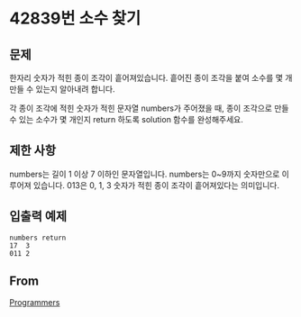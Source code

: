 # 42839번 소수 찾기

## 문제

한자리 숫자가 적힌 종이 조각이 흩어져있습니다. 흩어진 종이 조각을 붙여 소수를 몇 개 만들 수 있는지 알아내려 합니다.

각 종이 조각에 적힌 숫자가 적힌 문자열 numbers가 주어졌을 때, 종이 조각으로 만들 수 있는 소수가 몇 개인지 return 하도록 solution 함수를 완성해주세요.

## 제한 사항

numbers는 길이 1 이상 7 이하인 문자열입니다.
numbers는 0~9까지 숫자만으로 이루어져 있습니다.
013은 0, 1, 3 숫자가 적힌 종이 조각이 흩어져있다는 의미입니다.

## 입출력 예제

```
numbers	return
17	3
011	2
```

## From

[Programmers](https://programmers.co.kr/learn/courses/30/lessons/42839)